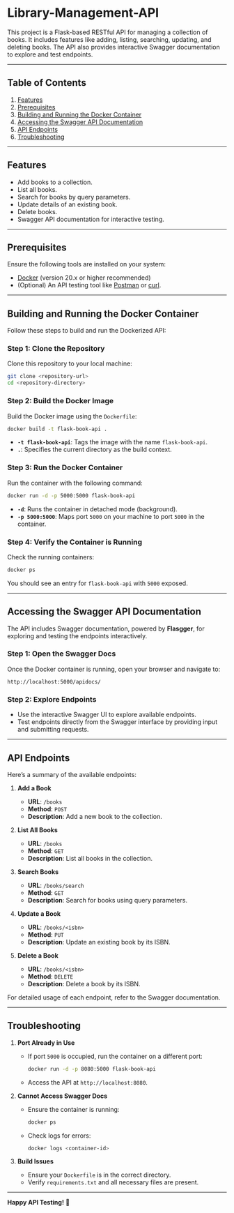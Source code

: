 # Library-Management-API

This project is a Flask-based RESTful API for managing a collection of books. It includes features like adding, listing, searching, updating, and deleting books. The API also provides interactive Swagger documentation to explore and test endpoints.

---

## Table of Contents
1. [Features](#features)
2. [Prerequisites](#prerequisites)
3. [Building and Running the Docker Container](#building-and-running-the-docker-container)
4. [Accessing the Swagger API Documentation](#accessing-the-swagger-api-documentation)
5. [API Endpoints](#api-endpoints)
6. [Troubleshooting](#troubleshooting)

---

## Features
- Add books to a collection.
- List all books.
- Search for books by query parameters.
- Update details of an existing book.
- Delete books.
- Swagger API documentation for interactive testing.

---

## Prerequisites

Ensure the following tools are installed on your system:
- [Docker](https://www.docker.com/get-started) (version 20.x or higher recommended)
- (Optional) An API testing tool like [Postman](https://www.postman.com/) or [curl](https://curl.se/).

---

## Building and Running the Docker Container

Follow these steps to build and run the Dockerized API:

### Step 1: Clone the Repository
Clone this repository to your local machine:
```bash
git clone <repository-url>
cd <repository-directory>
```

### Step 2: Build the Docker Image
Build the Docker image using the `Dockerfile`:
```bash
docker build -t flask-book-api .
```
- **`-t flask-book-api`**: Tags the image with the name `flask-book-api`.
- **`.`**: Specifies the current directory as the build context.

### Step 3: Run the Docker Container
Run the container with the following command:
```bash
docker run -d -p 5000:5000 flask-book-api
```
- **`-d`**: Runs the container in detached mode (background).
- **`-p 5000:5000`**: Maps port `5000` on your machine to port `5000` in the container.

### Step 4: Verify the Container is Running
Check the running containers:
```bash
docker ps
```
You should see an entry for `flask-book-api` with `5000` exposed.

---

## Accessing the Swagger API Documentation

The API includes Swagger documentation, powered by **Flasgger**, for exploring and testing the endpoints interactively.

### Step 1: Open the Swagger Docs
Once the Docker container is running, open your browser and navigate to:
```
http://localhost:5000/apidocs/
```

### Step 2: Explore Endpoints
- Use the interactive Swagger UI to explore available endpoints.
- Test endpoints directly from the Swagger interface by providing input and submitting requests.

---

## API Endpoints

Here’s a summary of the available endpoints:

1. **Add a Book**
   - **URL**: `/books`
   - **Method**: `POST`
   - **Description**: Add a new book to the collection.

2. **List All Books**
   - **URL**: `/books`
   - **Method**: `GET`
   - **Description**: List all books in the collection.

3. **Search Books**
   - **URL**: `/books/search`
   - **Method**: `GET`
   - **Description**: Search for books using query parameters.

4. **Update a Book**
   - **URL**: `/books/<isbn>`
   - **Method**: `PUT`
   - **Description**: Update an existing book by its ISBN.

5. **Delete a Book**
   - **URL**: `/books/<isbn>`
   - **Method**: `DELETE`
   - **Description**: Delete a book by its ISBN.

For detailed usage of each endpoint, refer to the Swagger documentation.

---

## Troubleshooting

1. **Port Already in Use**
   - If port `5000` is occupied, run the container on a different port:
     ```bash
     docker run -d -p 8080:5000 flask-book-api
     ```
   - Access the API at `http://localhost:8080`.

2. **Cannot Access Swagger Docs**
   - Ensure the container is running:
     ```bash
     docker ps
     ```
   - Check logs for errors:
     ```bash
     docker logs <container-id>
     ```

3. **Build Issues**
   - Ensure your `Dockerfile` is in the correct directory.
   - Verify `requirements.txt` and all necessary files are present.

---

**Happy API Testing!** 🚀
